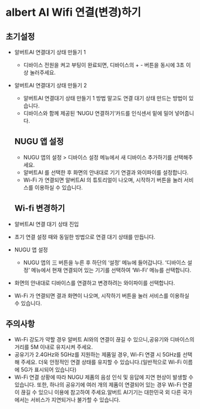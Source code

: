 # albert AI Wifi 연결(변경)하기 

초기설정
--

- 알버트AI 연결대기 상태 만들기 1
  - 디바이스 전원을 켜고 부팅이 완료되면, 디바이스의 + - 버튼을 동시에 3초 이상 눌러주세요.

- 알버트AI 연결대기 상태 만들기 2
  - 알버트AI 연결대기 상태 만들기 1 방법 말고도 연결 대기 상태 만드는 방법이 있습니다.
  - 디바이스와 함께 제공된 ‘NUGU 연결하기’카드를 인식센서 밑에 밀어 넣어줍니다.
  
  
  NUGU 앱 설정
  --
  
  - NUGU 앱의 설정 > 디바이스 설정 메뉴에서 새 디바이스 추가하기를 선택해주세요.
  - 알버트AI 를 선택한 후 화면의 안내대로 기기 연결과 와이파이를 설정합니다.
  - Wi-Fi 가 연결되면 알버트AI 의 튜토리얼이 나오며, 시작하기 버튼을 눌러 서비스를 이용하실 수 있습니다.
  
  
  
  Wi-fi 변경하기
  --
 - 알버트AI 연결 대기 상태 진입
  - 초기 연결 설정 때와 동일한 방법으로 연결 대기 상태를 만듭니다.
- NUGU 앱 설정
  - NUGU 앱의 三 버튼을 누른 후 하단의 ‘설정’ 메뉴에 들어갑니다. ‘디바이스 설정’ 메뉴에서 현재 연결되어 있는 기기를 선택하여 ‘Wi-Fi’ 메뉴를 선택합니다.
- 화면의 안내대로 디바이스를 연결하고 변경하려는 와이파이를 선택합니다.
- Wi-Fi 가 연결되면 결과 화면이 나오며, 시작하기 버튼을 눌러 서비스를 이용하실 수 있습니다.


주의사항
--
- Wi-Fi 강도가 약할 경우 알버트 AI와의 연결이 끊길 수 있으니,공유기와 디바이스의 거리를 5M 이내로 유지시켜 주세요.
- 공유기가 2.4GHz와 5GHz를 지원하는 제품일 경우, Wi-Fi 연결 시 5GHz를 선택해 주세요. 더욱 안정적인 연결 상태를 유지할 수 있습니다.(일반적으로 Wi-Fi 이름에 5G가 표시되어 있습니다)
- Wi-Fi 연결 상황에 따라 NUGU 제품의 음성 인식 및 응답에 지연 현상이 발생할 수 있습니다. 또한, 하나의 공유기에 여러 개의 제품이 연결되어 있는 경우 Wi-Fi 연결이 끊길 수 있으니 이용에 참고하여 주세요.알버트 AI기기는 대한민국 외 다른 국가에서는 서비스가 지연되거나 불가할 수 있습니다.
